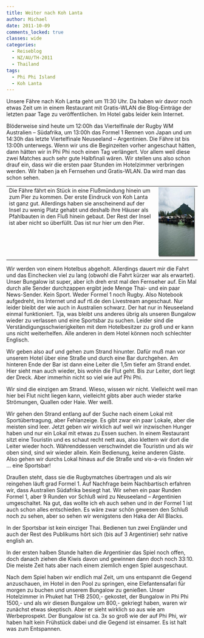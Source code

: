 ```yaml
---
title: Weiter nach Koh Lanta
author: Michael
date: 2011-10-09
comments_locked: true
classes: wide
categories:
  - Reiseblog
  - NZ/AU/TH-2011
  - Thailand
tags:
  - Phi Phi Island
  - Koh Lanta
---
```


<p>Unsere Fähre nach Koh Lanta geht um 11:30 Uhr. Da haben wir davor noch etwas Zeit um in einem Restaurant mit Gratis-WLAN die Blog-Einträge der letzten paar Tage zu veröffentlichen. Im Hotel gabs leider kein Internet.</p>  <p>Blöderweise sind heute um 12:00h das Viertelfinale der Rugby WM Australien – Südafrika, um 13:00h das Formel 1 Rennen von Japan und um 14:30h das letzte Viertelfinale Neuseeland – Argentinien. Die Fähre ist bis 13:00h unterwegs. Wenn wir uns die Beginzeiten vorher angeschaut hätten, dann hätten wir in Phi Phi noch einen Tag verlängert. Vor allem weil diese zwei Matches auch sehr gute Halbfinali wären. Wir stellen uns also schon drauf ein, dass wir die ersten paar Stunden im Hotelzimmer verbringen werden. Wir haben ja eh Fernsehen und Gratis-WLAN. Da wird man das schon sehen.</p>  <p>   <table border="0" cellspacing="0" cellpadding="2" width="675"><tbody>       <tr>         <td valign="top" width="528">Die Fähre fährt ein Stück in eine Flußmündung hinein um zum Pier zu kommen. Der erste Eindruck von Koh Lanta ist ganz gut. Allerdings haben sie anscheinend auf der Insel zu wenig Platz gehabt und deshalb ihre Häuser als Pfahlbauten in den Fluß hinein gebaut. Der Rest der Insel ist aber nicht so überfüllt. Das ist nur hier um den Pier.</td>          <td valign="top" width="145"><a href="/assets/images/2011/10/P1000069.jpg"><img src="/assets/images/2011/10/P1000069_thumb.jpg" width="244" height="184" alt="P1000069" border="0" /></a></td>       </tr>     </tbody></table> </p>    <p>Wir werden von einem Hotelbus abgeholt. Allerdings dauert mir die Fahrt und das Einchecken viel zu lang (obwohl die Fahrt kürzer war als erwartet). Unser Bungalow ist super, aber ich dreh erst mal den Fernseher auf. Ein Mal durch alle Sender durchzappen ergibt jede Menge Thai- und ein paar News-Sender. Kein Sport. Weder Formel 1 noch Rugby. Also Notebook aufgedreht, ins Internet und auf rtl.de den Livestream angeschaut. Nur leider bleibt der wie auch in Australien schwarz. Der hat nur in Neuseeland einmal funktioniert. Tja, was bleibt uns anderes übrig als unseren Bungalow wieder zu verlassen und eine Sportsbar zu suchen. Leider sind die Verständigungsschwierigkeiten mit dem Hotelbesitzer zu groß und er kann uns nicht weiterhelfen. Alle anderen in dem Hotel können noch schlechter Englisch.</p>  <p>Wir geben also auf und gehen zum Strand hinunter. Dafür muß man vor unserem Hotel über eine Straße und durch eine Bar durchgehen. Am hinteren Ende der Bar ist dann eine Leiter die 1,5m tiefer am Strand endet. Hier sieht man auch wieder, bis wohin die Flut geht. Bis zur Leiter, dort liegt der Dreck. Aber immerhin nicht so viel wie auf Phi Phi.</p>  <p>Wir sind die einzigen am Strand. Wieso, wissen wir nicht. Vielleicht weil man hier bei Flut nicht liegen kann, vielleicht gibts aber auch wieder starke Strömungen, Quallen oder Haie. Wer weiß.</p>  <p>Wir gehen den Strand entlang auf der Suche nach einem Lokal mit Sportübertragung, aber Fehlanzeige. Es gibt zwar ein paar Lokale, aber die meisten sind leer. Jetzt geben wir wirklich auf weil wir inzwischen Hunger haben und nur ein Lokal mit etwas zu Essen suchen. In einem Restaurant sitzt eine Touristin und es schaut recht nett aus, also klettern wir dort die Leiter wieder hoch. Währenddessen verschwindet die Touristin und als wir oben sind, sind wir wieder allein. Kein Bedienung, keine anderen Gäste. Also gehen wir durchs Lokal hinaus auf die Straße und vis-a-vis finden wir … eine Sportsbar!</p>  <p>Draußen steht, dass sie die Rugbymatches übertragen und als wir reingehen läuft grad Formel 1. Auf Nachfrage beim Nachbartisch erfahren wir, dass Australien Südafrika besiegt hat. Wir sehen ein paar Runden Formel 1, aber 9 Runden vor Schluß wird zu Neuseeland – Argentinien umgeschaltet. Na gut, das wollte ich eh auch sehen und in der Formel 1 ist auch schon alles entschieden. Es wäre zwar schön gewesen den Schluß noch zu sehen, aber so sehen wir wenigstens den Haka der All Blacks.</p>  <p>In der Sportsbar ist kein einziger Thai. Bedienen tun zwei Engländer und auch der Rest des Publikums hört sich (bis auf 3 Argentinier) sehr native english an.</p>  <p>In der ersten halben Stunde halten die Argentinier das Spiel noch offen, doch danach ziehen die Kiwis davon und gewinnen dann doch noch 33:10. Die meiste Zeit hats aber nach einem ziemlich engen Spiel ausgeschaut.</p>  <p>Nach dem Spiel haben wir endlich mal Zeit, um uns entspannt die Gegend anzuschauen, im Hotel in den Pool zu springen, eine Elefantensafari für morgen zu buchen und unserem Bungalow zu genießen. Unser Hotelzimmer in Phuket hat THB 2500,- gekostet, der Bungalow in Phi Phi 1500,- und als wir diesen Bungalow um 800,- gekriegt haben, waren wir zunächst etwas skeptisch. Aber er sieht wirklich so aus wie am Werbeprospekt. Der Bungalow ist ca. 3x so groß wie der auf Phi Phi, wir haben halt kein Frühstück dabei und die Gegend ist einsamer. Es ist halt was zum Entspannen.</p>
